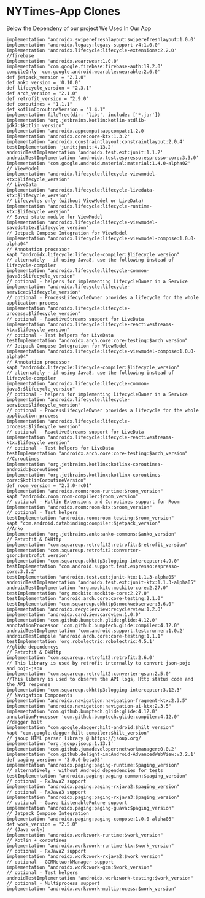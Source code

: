 # NYTimes-App Clones

Below the Dependeny of our project We Used In Our App

    implementation 'androidx.swiperefreshlayout:swiperefreshlayout:1.0.0'
    implementation 'androidx.legacy:legacy-support-v4:1.0.0'
    implementation 'androidx.lifecycle:lifecycle-extensions:2.2.0'
    //firebase
    implementation 'androidx.wear:wear:1.0.0'
    implementation 'com.google.firebase:firebase-auth:19.2.0'
    compileOnly 'com.google.android.wearable:wearable:2.6.0'
    def jetpack_version = "2.1.0"
    def anko_version = '0.10.0'
    def lifecycle_version = "2.3.1"
    def arch_version = "2.1.0"
    def retrofit_version = "2.9.0"
    def coroutines = "1.1.1"
    def kotlinCoroutineVersion = "1.4.1"
    implementation fileTree(dir: 'libs', include: ['*.jar'])
    implementation "org.jetbrains.kotlin:kotlin-stdlib-jdk7:$kotlin_version"
    implementation 'androidx.appcompat:appcompat:1.2.0'
    implementation 'androidx.core:core-ktx:1.3.2'
    implementation 'androidx.constraintlayout:constraintlayout:2.0.4'
    testImplementation 'junit:junit:4.13.2'
    androidTestImplementation 'androidx.test.ext:junit:1.1.2'
    androidTestImplementation 'androidx.test.espresso:espresso-core:3.3.0'
    implementation 'com.google.android.material:material:1.4.0-alpha02'
    // ViewModel
    implementation "androidx.lifecycle:lifecycle-viewmodel-ktx:$lifecycle_version"
    // LiveData
    implementation "androidx.lifecycle:lifecycle-livedata-ktx:$lifecycle_version"
    // Lifecycles only (without ViewModel or LiveData)
    implementation "androidx.lifecycle:lifecycle-runtime-ktx:$lifecycle_version"
    // Saved state module for ViewModel
    implementation "androidx.lifecycle:lifecycle-viewmodel-savedstate:$lifecycle_version"
    // Jetpack Compose Integration for ViewModel
    implementation "androidx.lifecycle:lifecycle-viewmodel-compose:1.0.0-alpha04"
    // Annotation processor
    kapt "androidx.lifecycle:lifecycle-compiler:$lifecycle_version"
    // alternately - if using Java8, use the following instead of lifecycle-compiler
    implementation "androidx.lifecycle:lifecycle-common-java8:$lifecycle_version"
    // optional - helpers for implementing LifecycleOwner in a Service
    implementation "androidx.lifecycle:lifecycle-service:$lifecycle_version"
    // optional - ProcessLifecycleOwner provides a lifecycle for the whole application process
    implementation "androidx.lifecycle:lifecycle-process:$lifecycle_version"
    // optional - ReactiveStreams support for LiveData
    implementation "androidx.lifecycle:lifecycle-reactivestreams-ktx:$lifecycle_version"
    // optional - Test helpers for LiveData
    testImplementation "androidx.arch.core:core-testing:$arch_version"
    // Jetpack Compose Integration for ViewModel
    implementation "androidx.lifecycle:lifecycle-viewmodel-compose:1.0.0-alpha04"
    // Annotation processor
    kapt "androidx.lifecycle:lifecycle-compiler:$lifecycle_version"
    // alternately - if using Java8, use the following instead of lifecycle-compiler
    implementation "androidx.lifecycle:lifecycle-common-java8:$lifecycle_version"
    // optional - helpers for implementing LifecycleOwner in a Service
    implementation "androidx.lifecycle:lifecycle-service:$lifecycle_version"
    // optional - ProcessLifecycleOwner provides a lifecycle for the whole application process
    implementation "androidx.lifecycle:lifecycle-process:$lifecycle_version"
    // optional - ReactiveStreams support for LiveData
    implementation "androidx.lifecycle:lifecycle-reactivestreams-ktx:$lifecycle_version"
    // optional - Test helpers for LiveData
    testImplementation "androidx.arch.core:core-testing:$arch_version"
    //Coroutines
    implementation "org.jetbrains.kotlinx:kotlinx-coroutines-android:$coroutines"
    implementation "org.jetbrains.kotlinx:kotlinx-coroutines-core:$kotlinCoroutineVersion"
    def room_version = "2.3.0-rc01"
    implementation "androidx.room:room-runtime:$room_version"
    kapt "androidx.room:room-compiler:$room_version"
    // optional - Kotlin Extensions and Coroutines support for Room
    implementation "androidx.room:room-ktx:$room_version"
    // optional - Test helpers
    testImplementation "androidx.room:room-testing:$room_version"
    kapt "com.android.databinding:compiler:$jetpack_version"
    //Anko
    implementation "org.jetbrains.anko:anko-commons:$anko_version"
    // Retrofit & OkHttp
    implementation "com.squareup.retrofit2:retrofit:$retrofit_version"
    implementation "com.squareup.retrofit2:converter-gson:$retrofit_version"
    implementation "com.squareup.okhttp3:logging-interceptor:4.9.0"
    testImplementation "com.android.support.test.espresso:espresso-core:3.0.2"
    testImplementation "androidx.test.ext:junit-ktx:1.1.3-alpha05"
    androidTestImplementation "androidx.test.ext:junit-ktx:1.1.3-alpha05"
    androidTestImplementation "org.mockito:mockito-core:2.27.0"
    testImplementation "org.mockito:mockito-core:2.27.0"
    testImplementation "android.arch.core:core-testing:2.1.0"
    testImplementation "com.squareup.okhttp3:mockwebserver:3.6.0"
    implementation 'androidx.recyclerview:recyclerview:1.2.0'
    implementation 'androidx.cardview:cardview:1.0.0'
    implementation 'com.github.bumptech.glide:glide:4.12.0'
    annotationProcessor 'com.github.bumptech.glide:compiler:4.12.0'
    androidTestImplementation 'com.android.support.test:runner:1.0.2'
    androidTestCompile "android.arch.core:core-testing:1.1.1"
    testImplementation 'org.robolectric:robolectric:4.5.1'
    //glide dependencys
    // Retrofit & OkHttp
    implementation 'com.squareup.retrofit2:retrofit:2.6.0'
    // This library is used by retrofit internally to convert json-pojo and pojo-json
    implementation 'com.squareup.retrofit2:converter-gson:2.5.0'
    //This library is used to observe the API logs, Http status code and the API response
    implementation 'com.squareup.okhttp3:logging-interceptor:3.12.3'
    // Navigation Components
    implementation "androidx.navigation:navigation-fragment-ktx:2.3.5"
    implementation "androidx.navigation:navigation-ui-ktx:2.3.5"
    implementation 'com.github.bumptech.glide:glide:4.12.0'
    annotationProcessor 'com.github.bumptech.glide:compiler:4.12.0'
    //dagger hilt
    implementation "com.google.dagger:hilt-android:$hilt_version"
    kapt "com.google.dagger:hilt-compiler:$hilt_version"
    // jsoup HTML parser library @ https://jsoup.org/
    implementation 'org.jsoup:jsoup:1.13.1'
    implementation 'com.github.jumadeveloper:networkmanager:0.0.2'
    implementation 'com.github.delight-im:Android-AdvancedWebView:v3.2.1'
    def paging_version = '3.0.0-beta03'
    implementation "androidx.paging:paging-runtime:$paging_version"
    // alternatively - without Android dependencies for tests
    testImplementation "androidx.paging:paging-common:$paging_version"
    // optional - RxJava2 support
    implementation "androidx.paging:paging-rxjava2:$paging_version"
    // optional - RxJava3 support
    implementation "androidx.paging:paging-rxjava3:$paging_version"
    // optional - Guava ListenableFuture support
    implementation "androidx.paging:paging-guava:$paging_version"
    // Jetpack Compose Integration
    implementation "androidx.paging:paging-compose:1.0.0-alpha08"
    def work_version = "2.5.0"
    // (Java only)
    implementation "androidx.work:work-runtime:$work_version"
    // Kotlin + coroutines
    implementation "androidx.work:work-runtime-ktx:$work_version"
    // optional - RxJava2 support
    implementation "androidx.work:work-rxjava2:$work_version"
    // optional - GCMNetworkManager support
    implementation "androidx.work:work-gcm:$work_version"
    // optional - Test helpers
    androidTestImplementation "androidx.work:work-testing:$work_version"
    // optional - Multiprocess support
    implementation "androidx.work:work-multiprocess:$work_version"
